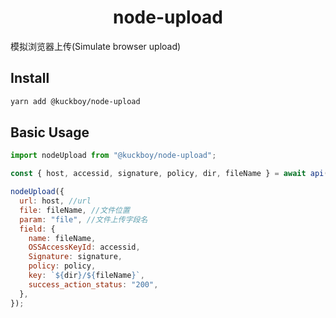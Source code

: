 <h1 align="center">
node-upload
</h1>

模拟浏览器上传(Simulate browser upload)

## Install

```bash
yarn add @kuckboy/node-upload
```

## Basic Usage

```js
import nodeUpload from "@kuckboy/node-upload";

const { host, accessid, signature, policy, dir, fileName } = await api();

nodeUpload({
  url: host, //url
  file: fileName, //文件位置
  param: "file", //文件上传字段名
  field: {
    name: fileName,
    OSSAccessKeyId: accessid,
    Signature: signature,
    policy: policy,
    key: `${dir}/${fileName}`,
    success_action_status: "200",
  },
});
```
